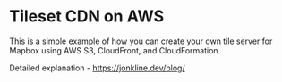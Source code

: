 # Tileset CDN on AWS
This is a simple example of how you can create your own tile server for Mapbox using AWS S3, CloudFront, and CloudFormation.

Detailed explanation - https://jonkline.dev/blog/